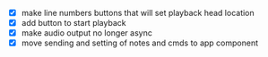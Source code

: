 - [x] make line numbers buttons that will set playback head location
- [x] add button to start playback
- [x] make audio output no longer async
- [x] move sending and setting of notes and cmds to app component
